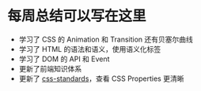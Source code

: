 # 每周总结可以写在这里

- 学习了 CSS 的 Animation 和 Transition 还有贝塞尔曲线
- 学习了 HTML 的语法和语义，使用语义化标签
- 学习了 DOM 的 API 和 Event
- 更新了前端知识体系
- 更新了 [css-standards](../week07/css-standards/css-standards.html)，查看 CSS Properties 更清晰
